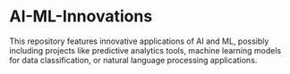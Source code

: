 # AI-ML-Innovations
This repository features innovative applications of AI and ML, possibly including projects like predictive analytics tools, machine learning models for data classification, or natural language processing applications.
